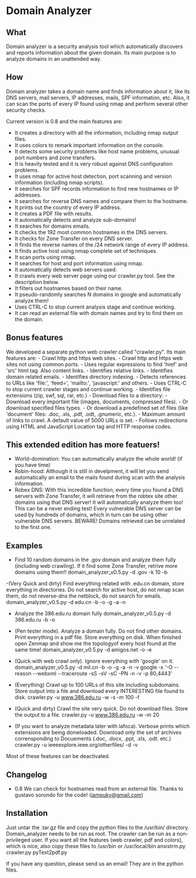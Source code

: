 # Domain Analyzer

## What
Domain analyzer is a security analysis tool which automatically discovers and reports information about the given domain. Its main purpose is to analyze domains in an unattended way.

## How
Domain analyzer takes a domain name and finds information about it, like its DNS servers, mail servers, IP addresses, mails, SPF information, etc. Also, it can scan the ports of every IP found using nmap and perform several other security checks.

Current version is 0.8 and the main features are:

- It creates a directory with all the information, including nmap output files.
- It uses colors to remark important information on the console. 
- It detects some security problems like host name problems, unusual port numbers and zone transfers.
- It is heavily tested and it is very robust against DNS configuration problems.
- It uses nmap for active host detection, port scanning and version information (including nmap scripts).
- It searches for SPF records information to find new hostnames or IP addresses.
- It searches for reverse DNS names and compare them to the hostname.
- It prints out the country of every IP address.
- It creates a PDF file with results.
- It automatically detects and analyze sub-domains!
- It searches for domains emails.
- It checks the 192 most common hostnames in the DNS servers.
- It checks for Zone Transfer on every DNS server.
- It finds the reverse names of the /24 network range of every IP address.
- It finds active host using nmap complete set of techniques.
- It scan ports using nmap.
- It searches for host and port information using nmap.
- It automatically detects web servers used.
- It crawls every web server page using our crawler.py tool. See the description below.
- It filters out hostnames based on their name.
- It pseudo-randomly searches N domains in google and automatically analyze them!
- Uses CTRL-C to stop current analysis stage and continue working.
- It can read an external file with domain names and try to find them on the domain.


## Bonus features
We developed a separate python web crawler called "crawler.py". Its main features are:
    - Crawl http and https web sites.
    - Crawl http and https web sites not using common ports.
    - Uses regular expressions to find 'href' and 'src' html tag. Also content links.
    - Identifies relative links.
    - Identifies domain related emails.
    - Identifies directory indexing.
    - Detects references to URLs like 'file:', 'feed=', 'mailto:', 'javascript:' and others.
    - Uses CTRL-C to stop current crawler stages and continue working.
    - Identifies file extensions (zip, swf, sql, rar, etc.)
    - Download files to a directory:
      - Download every important file (images, documents, compressed files).
      - Or download specified files types.
      - Or download a predefined set of files (like 'document' files: .doc, .xls, .pdf, .odt, .gnumeric, etc.).
    - Maximum amount of links to crawl. A default value of 5000 URLs is set.
    - Follows redirections using HTML and JavaScript Location tag and HTTP response codes.


## This extended edition has more featuers!
- World-domination: You can automatically analyze the whole world! (if you have time)
- Robin-hood: Although it is still in develpment, it will let you send automatically an email to the mails found during scan with the analysis information.
- Robex DNS: With this incredible function, every time you found a DNS servers with Zone Transfer, it will retrieve from the robtex site other domains using that DNS server! 
             It will automatically analyze them too! This can be a never ending test! Every vulnerable DNS server can be used by hundreds of domains, which in turn can be
             using other vulnerable DNS servers. BEWARE! Domains retrieved can be unrelated to the first one.


## Examples

- Find 10 random domains in the .gov domain and analyze them fully (including web crawling). If it find some Zone Transfer, retrive more domains using them!!
domain_analyzer_v0.5.py -d .gov -k 10 -b

-(Very Quick and dirty)  Find everything related with .edu.cn domain, store everything in directories. Do not search for active host, do not nmap scan them, do not reverse-dns the netblock, do not search for emails. 
domain_analyzer_v0.5.py -d edu.cn -b -o -g -a -n

- Analyze the 386.edu.ru domain fully
domain_analyzer_v0.5.py -d 386.edu.ru -b -o 

- (Pen tester mode). Analyze a domain fully. Do not find other domains. Print everything in a pdf file. Store everything on disk. When finished open Zenmap and show me the topologyof every host found at the same time!
domain_analyzer_v0.5.py -d amigos.net -o -e

- (Quick with web crawl only). Ignore everything with 'google' on it.
domain_analyzer_v0.5.py -d mil.cn -b -o -g -a -n -v google -x '-O --reason --webxml --traceroute -sS -sV -sC -PN -n -v -p 80,4443'

- (Everything) Crawl up to 100 URLs of this site including subdomains. Store output into a file and download every INTERESTING file found to disk.
crawler.py -u www.386.edu.ru -w -s -m 100 -f

- (Quick and dirty) Crawl the site very quick. Do not download files. Store the output to a file.
crawler.py -u www.386.edu.ru -w -m 20 

- (If you want to analyze metadata later with lafoca). Verbose prints which extensions are being donwloaded. Download only the set of archives corrensponding to Docuements (.doc, .docx, .ppt, .xls, .odt. etc.)
crawler.py -u ieeeexplore.ieee.org/otherfiles/ -d -v 

Most of these features can be deactivated.


## Changelog

- 0.8
	We can check for hostnames read from an external file. Thanks to gustavo sorondo for the code! (iampuky@gmail.com)


## Installation
Just untar the .tar.gz file and copy the python files to the /usr/bin/ directory. Domain_analyzer needs to be run as root. The crawler can be run as a non-privileged user.
If you want all the features (web crawler, pdf and colors), which is nice, also copy these files to /usr/bin or /usr/local/bin
	ansistrm.py
	crawler.py
	pyText2pdf.py



If you have any question, please send us an email! They are in the python files.


